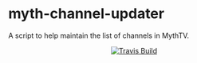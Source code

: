 # myth-channel-updater
A script to help maintain the list of channels in MythTV.

<p align="center">
  <a href="https://travis-ci.org/andrewjw/myth-channel-updater">
    <img src="http://img.shields.io/travis/andrewjw/myth-channel-updater.svg/master.svg?style=flat-square"
         alt="Travis Build">
  </a>
</p>
